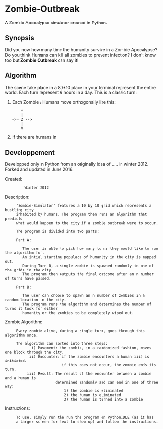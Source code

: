 # Zombie-Outbreak

A Zombie Apocalypse simulator created in Python.

## Synopsis

Did you now how many time the humanity survive in a Zombie Apocalypse? Do you think Humans can kill all zombies to prevent infection? I don't know too but **Zombie Outbreak** can say it!

## Algorithm

The scene take place in a 80*10 place in your terminal represent the entire world. Each turn represent 6 hours in a day. This is a classic turn:

1. Each Zombie / Humans move orthogonally like this:

           ^
           |  
       <-- Z -->
           |
           V


2. If there are humans in 


## Developpement

Developped only in Python from an originally idea of ..... in winter 2012. Forked and updated in June 2016.

Created:  

             Winter 2012

Description:
          
         'Zombie-Simulator' features a 10 by 10 grid which represents a bustling city
         inhabited by humans. The program then runs an algorithm that predicts
         what would happen to the city if a zombie outbreak were to occur. 
         
         The program is divided into two parts:
         
         Part A: 
         
            The user is able to pick how many turns they would like to run the algorithm for.
            An intial starting populace of humanity in the city is mapped out.
            During Turn 0, a single zombie is spawned randomly in one of the grids in the city.
            The program then outputs the final outcome after an n number of turns have passed.
            
         Part B:
         
            The user can choose to spawn an n number of zombies in a random location in the city.
            The program runs the algorithm and determines the number of turns it took for either
            humanity or the zombies to be completely wiped out.

Zombie Algorithm:

         Every zombie alive, during a single turn, goes through this algorithm once.
         
         The algorithm can sorted into three steps:
                i) Movement: the zombie, in a randomized fashion, moves one block through the city.
               ii) Encounter: if the zombie encounters a human iii) is initiated.
                              if this does not occur, the zombie ends its turn.
              iii) Result: The result of the encounter between a zombie and a human is
                           determined randomly and can end in one of three way:
                               1) the zombie is eliminated
                               2) the human is eliminated
                               3) the human is turned into a zombie
         
         
Instructions:

         To use, simply run the run the program on PythonIDLE (as it has 
         a larger screen for text to show up) and follow the instructions.
         
